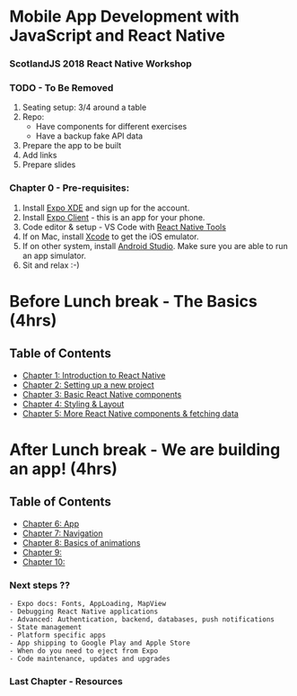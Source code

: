 # Mobile App Development with JavaScript and React Native

### ScotlandJS 2018 React Native Workshop

### TODO - To Be Removed

1.  Seating setup: 3/4 around a table
2.  Repo:
    - Have components for different exercises
    - Have a backup fake API data
3.  Prepare the app to be built
4.  Add links
5.  Prepare slides

### Chapter 0 - Pre-requisites:

1.  Install [Expo XDE](https://expo.io/tools#xde) and sign up for the account.
2.  Install [Expo Client](https://expo.io/tools#client) - this is an app for your phone.
3.  Code editor & setup - VS Code with [React Native Tools](https://marketplace.visualstudio.com/items?itemName=vsmobile.vscode-react-native)
4.  If on Mac, install [Xcode](https://developer.apple.com/xcode/) to get the iOS emulator.
5.  If on other system, install [Android Studio](https://developer.android.com/studio/). Make sure you are able to run an app simulator.
6.  Sit and relax :-)

# Before Lunch break - The Basics (4hrs)

## Table of Contents

- [Chapter 1: Introduction to React Native](chapters/1-Introduction.md)
- [Chapter 2: Setting up a new project](chapters/2-Setup.md)
- [Chapter 3: Basic React Native components](chapters/3-Basics.md)
- [Chapter 4: Styling & Layout](chapters/4-Layout.md)
- [Chapter 5: More React Native components & fetching data](chapters/5-MoreComponents.md)

# After Lunch break - We are building an app! (4hrs)

## Table of Contents

- [Chapter 6: App](chapters/6-App.md)
- [Chapter 7: Navigation](chapters/7-Navigation.md)
- [Chapter 8: Basics of animations](chapters/8-Animations.md)
- [Chapter 9: ](chapters/9-.md)
- [Chapter 10: ](chapters/10-.md)

### Next steps ??

    - Expo docs: Fonts, AppLoading, MapView
    - Debugging React Native applications
    - Advanced: Authentication, backend, databases, push notifications
    - State management
    - Platform specific apps
    - App shipping to Google Play and Apple Store
    - When do you need to eject from Expo
    - Code maintenance, updates and upgrades

### Last Chapter - Resources
